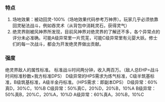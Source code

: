 ### 特点
1. 场地效果：被动回灵-100%（场地效果代码参考万神界）。玩家几乎必须依靠回灵秘法战斗，例如吞灵术（从背包中消耗灵石，获得灵气）
2. 绝灵界刚被风神界所发现，目前风神界对绝灵界的了解还不多，各个异常点的评分未必准确。可能A级异常里一片荒芜，可能C级异常里有元婴大妖。修士们的每一次战斗，都会为开发绝灵界做出贡献。
### 强度
绝灵界敌人的属性标准。
标准战斗时间两分钟，收入两百万。（敌人总EHP=战斗时间标准秒数×我方标准DPS）
D级异常的HPS需求为炼气标准，C级半筑基标准，B级筑基标准，A级半金丹标准。（HPS需求：即副本DPS）
D级异常：60%真D，30%C，10%B
C级异常：50%真C，20%D，20%B，10%A
B级异常：50%真B，20%C，20%A，10%D
A级异常：60%真A，30%B，10%C